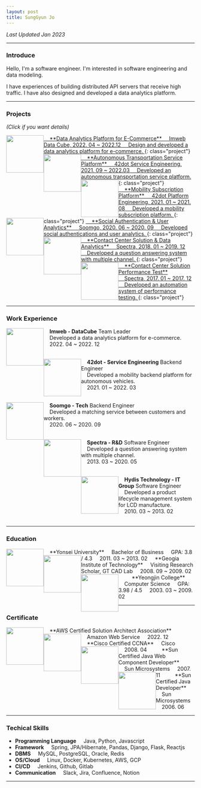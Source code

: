 ```yaml
---
layout: post
title: SungGyun Jo
---
```

*Last Updated Jan 2023*

---
### Introduce
Hello, I'm a software engineer. I'm interested in software engineering and data modeling.

I have experiences of building distributed API servers that receive high traffic. I have also designed and developed a data analytics platform.

---

### Projects

*(Click if you want details)*

<a href="{{site.baseurl}}/projects/data-analytics-platform">
<img src="{{site.baseurl}}/images/main/project-data-platform.png" width="100" height="100" style="float:left;"/>
&nbsp;&nbsp;&nbsp;&nbsp;**Data Analytics Platform for E-Commerce**  
&nbsp;&nbsp;&nbsp;&nbsp;Imweb Data Cube, 2022. 04 ~ 2022.12  
&nbsp;&nbsp;&nbsp;&nbsp;Design and developed a data analytics platform for e-commerce.
</a>
{: class="project"}

<a href="{{site.baseurl}}/projects/autonomous-transportation-platform">
<img src="{{site.baseurl}}/images/main/project-42dot-sangam.png" width="100" height="100" style="float:left;"/>
&nbsp;&nbsp;&nbsp;&nbsp;**Autonomous Transportation Service Platform**  
&nbsp;&nbsp;&nbsp;&nbsp;42dot Service Engineering, 2021. 09 ~ 2022.03  
&nbsp;&nbsp;&nbsp;&nbsp;Developed an autonomous transportation service platform.
</a>
{: class="project"}

<a href="{{site.baseurl}}/projects/mobility-subscription-platform">
<img src="{{site.baseurl}}/images/main/project-42dot-kiaflex.webp" width="100" height="100" style="float:left;"/>
&nbsp;&nbsp;&nbsp;&nbsp;**Mobility Subscription Platform**  
&nbsp;&nbsp;&nbsp;&nbsp;42dot Platform Engineering, 2021. 01 ~ 2021. 08  
&nbsp;&nbsp;&nbsp;&nbsp;Developed a mobility subscription platform.
</a>
{: class="project"}

<a href="{{site.baseurl}}/projects/soomgo-social-auth-analytics">
<img src="{{site.baseurl}}/images/main/project-soomgo.jpg" width="100" height="100" style="float:left;"/>
&nbsp;&nbsp;&nbsp;&nbsp;**Social Authentication & User Analytics**  
&nbsp;&nbsp;&nbsp;&nbsp;Soomgo, 2020. 06 ~ 2020. 09  
&nbsp;&nbsp;&nbsp;&nbsp;Developed social authentications and user analytics.
</a>
{: class="project"}

<a href="{{site.baseurl}}/projects/cs-center-solution">
<img src="{{site.baseurl}}/images/main/project-spectra-enomix.png" width="100" height="100" style="float:left;"/>
&nbsp;&nbsp;&nbsp;&nbsp;**Contact Center Solution & Data Analytics**  
&nbsp;&nbsp;&nbsp;&nbsp;Spectra, 2018. 01 ~ 2019. 12  
&nbsp;&nbsp;&nbsp;&nbsp;Developed a question answering system with multiple channel.
</a>
{: class="project"}

<a href="{{site.baseurl}}/projects/cs-center-solution-performance-test">
<img src="{{site.baseurl}}/images/main/project-spectra-gatling.jpg" width="100" height="100" style="float:left;"/>
&nbsp;&nbsp;&nbsp;&nbsp;**Contact Center Solution Performance Test**  
&nbsp;&nbsp;&nbsp;&nbsp;Spectra, 2017. 01 ~ 2017. 12  
&nbsp;&nbsp;&nbsp;&nbsp;Developed an automation system of performance testing.
</a>
{: class="project"}

---

### Work Experience
<img src="{{site.baseurl}}/images/main/work-imweb.png" width="100" height="100" style="float:left;"/>

&nbsp;&nbsp;&nbsp;&nbsp;**Imweb - DataCube** Team Leader  
&nbsp;&nbsp;&nbsp;&nbsp;Developed a data analytics platform for e-commerce.  
&nbsp;&nbsp;&nbsp;&nbsp;2022. 04 ~ 2022. 12  
&nbsp;&nbsp;&nbsp;&nbsp;

<img src="{{site.baseurl}}/images/main/work-42dot.jpg" width="100" height="100" style="float:left;"/>

&nbsp;&nbsp;&nbsp;&nbsp;**42dot - Service Engineering** Backend Engineer  
&nbsp;&nbsp;&nbsp;&nbsp;Developed a mobility backend platform for autonomous vehicles.   
&nbsp;&nbsp;&nbsp;&nbsp;2021. 01 ~ 2022. 03    
&nbsp;&nbsp;&nbsp;&nbsp;

<img src="{{site.baseurl}}/images/main/work-soomgo.jpg" width="100" height="100" style="float:left;"/>

&nbsp;&nbsp;&nbsp;&nbsp;**Soomgo - Tech** Backend Engineer  
&nbsp;&nbsp;&nbsp;&nbsp;Developed a matching service between customers and workers.  
&nbsp;&nbsp;&nbsp;&nbsp;2020. 06 ~ 2020. 09  
&nbsp;&nbsp;&nbsp;&nbsp;

<img src="{{site.baseurl}}/images/main/work-spectra.png" width="100" height="100" style="float:left;"/>

&nbsp;&nbsp;&nbsp;&nbsp;**Spectra - R&D** Software Engineer  
&nbsp;&nbsp;&nbsp;&nbsp;Developed a question answering system with multiple channel.  
&nbsp;&nbsp;&nbsp;&nbsp;2013. 03 ~ 2020. 05  
&nbsp;&nbsp;&nbsp;&nbsp;

<img src="{{site.baseurl}}/images/main/work-hydis.png" width="100" height="100" style="float:left;"/>

&nbsp;&nbsp;&nbsp;&nbsp;**Hydis Technology - IT Group** Software Engineer  
&nbsp;&nbsp;&nbsp;&nbsp;Developed a product lifecycle management system for LCD manufacture.  
&nbsp;&nbsp;&nbsp;&nbsp;2010. 03 ~ 2013. 02  
&nbsp;&nbsp;&nbsp;&nbsp;

---

### Education
<img src="{{site.baseurl}}/images/main/edu-yonsei.jpg" width="100" height="100" style="float:left;"/>
&nbsp;&nbsp;&nbsp;&nbsp;**Yonsei University**   
&nbsp;&nbsp;&nbsp;&nbsp;Bachelor of Business  
&nbsp;&nbsp;&nbsp;&nbsp;GPA: 3.8 / 4.3  
&nbsp;&nbsp;&nbsp;&nbsp;2011. 03 ~ 2013. 02


<img src="{{site.baseurl}}/images/main/edu-gt.png" width="100" height="100" style="float:left;"/>
&nbsp;&nbsp;&nbsp;&nbsp;**Geogia Institute of Technology**   
&nbsp;&nbsp;&nbsp;&nbsp;Visiting Research Scholar, GT CAD Lab  
&nbsp;&nbsp;&nbsp;&nbsp;2008. 09 ~ 2009. 02  
&nbsp;&nbsp;&nbsp;&nbsp;   

<img src="{{site.baseurl}}/images/main/edu-yeongjin.jpg" width="100" height="100" style="float:left;"/>
&nbsp;&nbsp;&nbsp;&nbsp;**Yeongjin College**   
&nbsp;&nbsp;&nbsp;&nbsp;Computer Science  
&nbsp;&nbsp;&nbsp;&nbsp;GPA: 3.98 / 4.5  
&nbsp;&nbsp;&nbsp;&nbsp;2003. 03 ~ 2009. 02

---

### Certificate
<img src="{{site.baseurl}}/images/main/cert-aws-saa.png" width="100" height="100" style="float:left;"/>
&nbsp;&nbsp;&nbsp;&nbsp;**AWS Certified Solution Architect Association**   
&nbsp;&nbsp;&nbsp;&nbsp;Amazon Web Service   
&nbsp;&nbsp;&nbsp;&nbsp;2022. 12   
&nbsp;&nbsp;&nbsp;&nbsp;  

<img src="{{site.baseurl}}/images/main/cert-cisco-ccna.png" width="100" height="100" style="float:left;"/>
&nbsp;&nbsp;&nbsp;&nbsp;**Cisco Certified CCNA**   
&nbsp;&nbsp;&nbsp;&nbsp;Cisco  
&nbsp;&nbsp;&nbsp;&nbsp;2008. 04   
&nbsp;&nbsp;&nbsp;&nbsp;

<img src="{{site.baseurl}}/images/main/cert-scwcp.webp" width="100" height="100" style="float:left;"/>
&nbsp;&nbsp;&nbsp;&nbsp;**Sun Certified Java Web Component Developer**   
&nbsp;&nbsp;&nbsp;&nbsp;Sun Microsystems  
&nbsp;&nbsp;&nbsp;&nbsp;2007. 11
&nbsp;&nbsp;&nbsp;&nbsp;

<img src="{{site.baseurl}}/images/main/cert-scjp.webp" width="100" height="100" style="float:left;"/>
&nbsp;&nbsp;&nbsp;&nbsp;**Sun Certified Java Developer**   
&nbsp;&nbsp;&nbsp;&nbsp;Sun Microsystems  
&nbsp;&nbsp;&nbsp;&nbsp;2006. 06 
&nbsp;&nbsp;&nbsp;&nbsp;

---

### Techical Skills

- **Programming Language** &nbsp;&nbsp;&nbsp;&nbsp;Java, Python, Javascript
- **Framework** &nbsp;&nbsp;&nbsp;&nbsp;Spring, JPA/Hibernate, Pandas, Django, Flask, Reactjs 
- **DBMS** &nbsp;&nbsp;&nbsp;&nbsp;MySQL, PostgreSQL, Oracle, Redis
- **OS/Cloud** &nbsp;&nbsp;&nbsp;&nbsp;Linux, Docker, Kubernetes, AWS, GCP
- **CI/CD** &nbsp;&nbsp;&nbsp;&nbsp;Jenkins, Github, Gitlab
- **Communication** &nbsp;&nbsp;&nbsp;&nbsp;Slack, Jira, Confluence, Notion

---